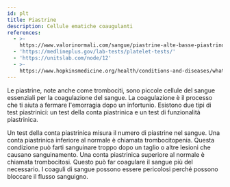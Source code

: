 ```yaml
---
id: plt
title: Piastrine
description: Cellule ematiche coaugulanti
references:
  - >-
    https://www.valorinormali.com/sangue/piastrine-alte-basse-piastrinopenia-valori-normali/
  - 'https://medlineplus.gov/lab-tests/platelet-tests/'
  - 'https://unitslab.com/node/12'
  - >-
    https://www.hopkinsmedicine.org/health/conditions-and-diseases/what-are-platelets-and-why-are-they-important
---
```

Le piastrine, note anche come trombociti, sono piccole cellule del sangue essenziali per la coagulazione del sangue. La coagulazione è il processo che ti aiuta a fermare l'emorragia dopo un infortunio. Esistono due tipi di test piastrinici: un test della conta piastrinica e un test di funzionalità piastrinica.

Un test della conta piastrinica misura il numero di piastrine nel sangue. Una conta piastrinica inferiore al normale è chiamata trombocitopenia. Questa condizione può farti sanguinare troppo dopo un taglio o altre lesioni che causano sanguinamento. Una conta piastrinica superiore al normale è chiamata trombocitosi. Questo può far coagulare il sangue più del necessario. I coaguli di sangue possono essere pericolosi perché possono bloccare il flusso sanguigno.
